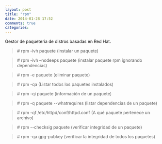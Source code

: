 ```yaml
---
layout: post
title: "rpm"
date: 2014-01-28 17:52
comments: true
categories: 
---
```

Gestor de paqueteria de distros basadas en Red Hat.

>\# rpm -ivh paquete (instalar un paquete) 

>\# rpm -ivh –nodeeps paquete (instalar paquete rpm ignorando dependencias) 

>\# rpm -e paquete (eliminar paquete) 

>\# rpm -qa (Listar todos los paquetes instalados) 

>\# rpm -qi paquete (información de un paquete) 

>\# rpm -q paquete --whatrequires (listar dependencias de un paquete) 

>\# rpm -qf /etc/httpd/conf/httpd.conf (A qué paquete pertenece un archivo) 

>\# rpm --checksig paquete (verificar integridad de un paquete) 

>\# rpm -qa gpg-pubkey (verificar la integridad de todos los paquetes) 

